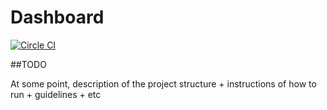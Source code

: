 Dashboard
=================
[![Circle CI](https://circleci.com/gh/latticemarkets/dashboard.svg?style=svg&circle-token=3b3c7b821631e065d45a49e3960e361f56f7717d)](https://circleci.com/gh/latticemarkets/dashboard)

##TODO

At some point, description of the project structure + instructions of how to run + guidelines + etc

